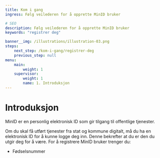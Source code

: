 ```yaml
---
title: Kom i gang
ingress: Følg veilederen for å opprette MinID bruker

# SEO
description: Følg veilederen for å opprette MinID bruker
keywords: "registrer deg"

banner__img: /illustrations/illustration-03.png
steps:
    next_step: /kom-i-gang/registrer-deg
    previous_step: null
menu:
    main:
        weight: 1
    supervisor:
        weight: 1
        name: 1. Introduksjon
---
```


# Introduksjon
MinID er en personlig elektronisk ID som gir tilgang til offentlige tjenester.

Om du skal få utført tjenester fra stat og kommune digitalt, må du ha en elektronisk ID for å kunne logge deg inn. Denne bekrefter at du er den du utgir deg for å være. For å registrere MinID bruker trenger du:
- Fødselsnummer